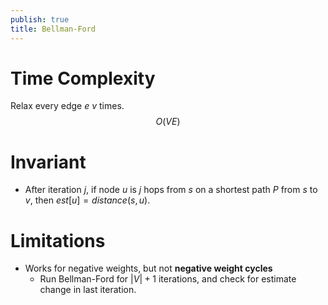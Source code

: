 ```yaml
---
publish: true
title: Bellman-Ford
---
```

# Time Complexity

Relax every edge $e$ $v$ times.
$$
O(VE)
$$
# Invariant

* After iteration $j$, if node $u$ is $j$ hops from $s$ on a shortest path $P$ from $s$ to $v$, then $est[u] =  distance(s, u)$.

# Limitations
* Works for negative weights, but not **negative weight cycles**
	* Run Bellman-Ford for $|V| + 1$ iterations, and check for estimate change in last iteration.